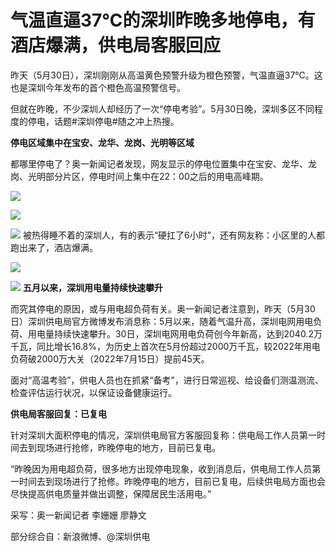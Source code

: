 

# 气温直逼37℃的深圳昨晚多地停电，有酒店爆满，供电局客服回应

昨天（5月30日），深圳刚刚从高温黄色预警升级为橙色预警，气温直逼37℃。这也是深圳今年发布的首个橙色高温预警信号。

但就在昨晚，不少深圳人却经历了一次“停电考验”。5月30日晚，深圳多区不同程度的停电，话题#深圳停电#随之冲上热搜。

**停电区域集中在宝安、龙华、龙岗、光明等区域**

都哪里停电了？奥一新闻记者发现，网友显示的停电位置集中在宝安、龙华、龙岗、光明部分片区，停电时间上集中在22：00之后的用电高峰期。

![](https://inews.gtimg.com/om_bt/ONsQ2mxhm575HO9gaZ8xAqvLq0xnrR4vT00VBojLAi7ckAA/1000)

![](https://inews.gtimg.com/om_bt/Osuyyd_xIJ6Lej1MQ3JmioMDX03hAXeIq1wZR-_LHRokcAA/1000)

![](https://inews.gtimg.com/om_bt/O5HIpavObtqAN47OjPTKHOWGQOKqa0ymhqeIFXoQ5fitgAA/1000)
被热得睡不着的深圳人，有的表示“硬扛了6小时”，还有网友称：小区里的人都跑出来了，酒店爆满。

![](https://inews.gtimg.com/om_bt/OsJcMzHEuSdvgdevUVq5mAAZGzXbJffwI4hRVq60j5Bu8AA/1000)

![](https://inews.gtimg.com/om_bt/O03WkNYyf2xKXkOi5wzfckmfsT4fnR9wef2-UaT-VHq-kAA/1000)
**五月以来，深圳用电量持续快速攀升**

而究其停电的原因，或与用电超负荷有关。奥一新闻记者注意到，昨天（5月30日）深圳供电局官方微博发布消息称：5月以来，随着气温升高，深圳电网用电负荷、用电量持续快速攀升。30日，深圳电网用电负荷创今年新高，达到2040.2万千瓦，同比增长16.8%，为历史上首次在5月份超过2000万千瓦，较2022年用电负荷破2000万大关（2022年7月15日）提前45天。

面对“高温考验”，供电人员也在抓紧“备考”，进行日常巡视、给设备们测温测流、检查评估运行状况，以保证设备健康运行。

**供电局客服回复：已复电**

针对深圳大面积停电的情况，深圳供电局官方客服回复称：供电局工作人员第一时间去到现场进行抢修，昨晚停电的地方，目前已复电。

“昨晚因为用电超负荷，很多地方出现停电现象，收到消息后，供电局工作人员第一时间去到现场进行了抢修。昨晚停电的地方，目前已复电，后续供电局方面也会尽快提高供电质量并做出调整，保障居民生活用电。”

采写：奥一新闻记者 李姗姗 廖静文

部分综合自：新浪微博、@深圳供电

